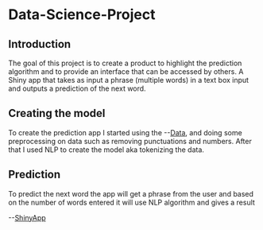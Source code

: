 # Data-Science-Project
## Introduction

The goal of this project is to create a product to highlight the prediction algorithm and to provide an interface that can be accessed by others.
A Shiny app that takes as input a phrase (multiple words) in a text box input and outputs a prediction of the next word.

## Creating the model

To create the prediction app I started using the --[Data](https://d396qusza40orc.cloudfront.net/dsscapstone/dataset/Coursera-SwiftKey.zip), and doing some preprocessing on data such as removing punctuations and numbers. After that I used NLP to create the model aka tokenizing the data.

## Prediction

To predict the next word the app will get a phrase from the user and based on the number of words entered it will use NLP algorithm and gives a result

--[ShinyApp](https://saeedk.shinyapps.io/wordpredict/)
